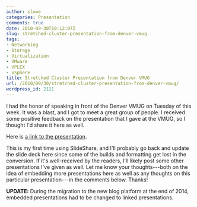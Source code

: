 ```yaml
---
author: slowe
categories: Presentation
comments: true
date: 2010-09-30T10:12:07Z
slug: stretched-cluster-presentation-from-denver-vmug
tags:
- Networking
- Storage
- Virtualization
- VMware
- VPLEX
- vSphere
title: Stretched Cluster Presentation from Denver VMUG
url: /2010/09/30/stretched-cluster-presentation-from-denver-vmug/
wordpress_id: 2121
---
```


I had the honor of speaking in front of the Denver VMUG on Tuesday of this week. It was a blast, and I got to meet a great group of people. I received some positive feedback on the presentation that I gave at the VMUG, so I thought I'd share it here as well.

Here is [a link to the presentation][1].

This is my first time using SlideShare, and I'll probably go back and update the slide deck here since some of the builds and formatting get lost in the conversion. If it's well-received by the readers, I'll likely post some other presentations I've given as well. Let me know your thoughts---both on the idea of embedding more presentations here as well as any thoughts on this particular presentation---in the comments below. Thanks!

**UPDATE:** During the migration to the new blog platform at the end of 2014, embedded presentations had to be changed to linked presentations.

[1]: http://www.slideshare.net/lowescott/2010-0928stretchedclustersdenvervmug
